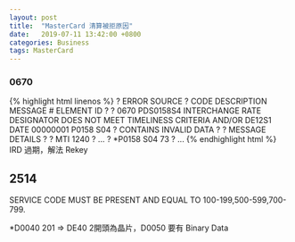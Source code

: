 ```yaml
---
layout: post
title:  "MasterCard 清算被拒原因"
date:   2019-07-11 13:42:00 +0800
categories: Business
tags: MasterCard
---
```

<h3>0670</h3>
<main>
<div>
{% highlight html linenos %}  
? ERROR                                                                                               SOURCE                          
? CODE    DESCRIPTION                                                                                MESSAGE #   ELEMENT ID           
?                                                                                                                                     
? 0670    PDS0158S4 INTERCHANGE RATE DESIGNATOR DOES NOT MEET TIMELINESS CRITERIA AND/OR DE12S1 DATE  00000001    P0158 S04           
?          CONTAINS INVALID DATA                                                                                                      
?                                                                                                                                     
? MESSAGE DETAILS                                                                                                                     
?                                                                                                                                     
?                 MTI           1240                                                                                                  
?                 ...                                                                                              
?                *P0158 S04     73                                                                                                    
?                 ...
{% endhighlight html %}  
</div>
  
<div>
IRD 過期，解法 Rekey
</div>

<h2>2514</h2>
<div>
SERVICE CODE MUST BE PRESENT AND EQUAL TO 100-199,500-599,700-799. 

*D0040         201 => DE40 2開頭為晶片，D0050 要有 Binary Data
</div>

</main>

